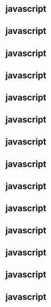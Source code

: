 # javascript
# javascript
# javascript
# javascript
# javascript
# javascript
# javascript
# javascript
# javascript
# javascript
# javascript
# javascript
# javascript
# javascript
